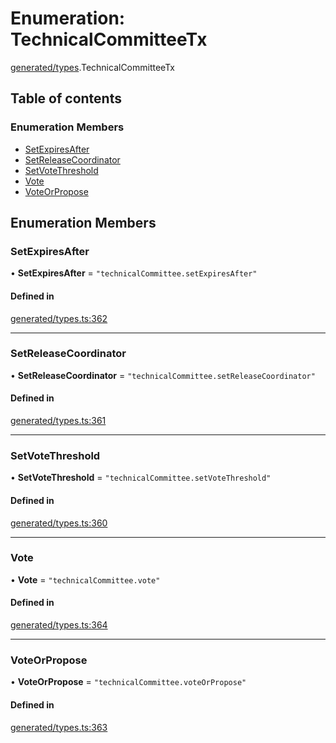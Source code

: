 # Enumeration: TechnicalCommitteeTx

[generated/types](../wiki/generated.types).TechnicalCommitteeTx

## Table of contents

### Enumeration Members

- [SetExpiresAfter](../wiki/generated.types.TechnicalCommitteeTx#setexpiresafter)
- [SetReleaseCoordinator](../wiki/generated.types.TechnicalCommitteeTx#setreleasecoordinator)
- [SetVoteThreshold](../wiki/generated.types.TechnicalCommitteeTx#setvotethreshold)
- [Vote](../wiki/generated.types.TechnicalCommitteeTx#vote)
- [VoteOrPropose](../wiki/generated.types.TechnicalCommitteeTx#voteorpropose)

## Enumeration Members

### SetExpiresAfter

• **SetExpiresAfter** = ``"technicalCommittee.setExpiresAfter"``

#### Defined in

[generated/types.ts:362](https://github.com/PolymeshAssociation/polymesh-sdk/blob/91c2d2d8/src/generated/types.ts#L362)

___

### SetReleaseCoordinator

• **SetReleaseCoordinator** = ``"technicalCommittee.setReleaseCoordinator"``

#### Defined in

[generated/types.ts:361](https://github.com/PolymeshAssociation/polymesh-sdk/blob/91c2d2d8/src/generated/types.ts#L361)

___

### SetVoteThreshold

• **SetVoteThreshold** = ``"technicalCommittee.setVoteThreshold"``

#### Defined in

[generated/types.ts:360](https://github.com/PolymeshAssociation/polymesh-sdk/blob/91c2d2d8/src/generated/types.ts#L360)

___

### Vote

• **Vote** = ``"technicalCommittee.vote"``

#### Defined in

[generated/types.ts:364](https://github.com/PolymeshAssociation/polymesh-sdk/blob/91c2d2d8/src/generated/types.ts#L364)

___

### VoteOrPropose

• **VoteOrPropose** = ``"technicalCommittee.voteOrPropose"``

#### Defined in

[generated/types.ts:363](https://github.com/PolymeshAssociation/polymesh-sdk/blob/91c2d2d8/src/generated/types.ts#L363)
